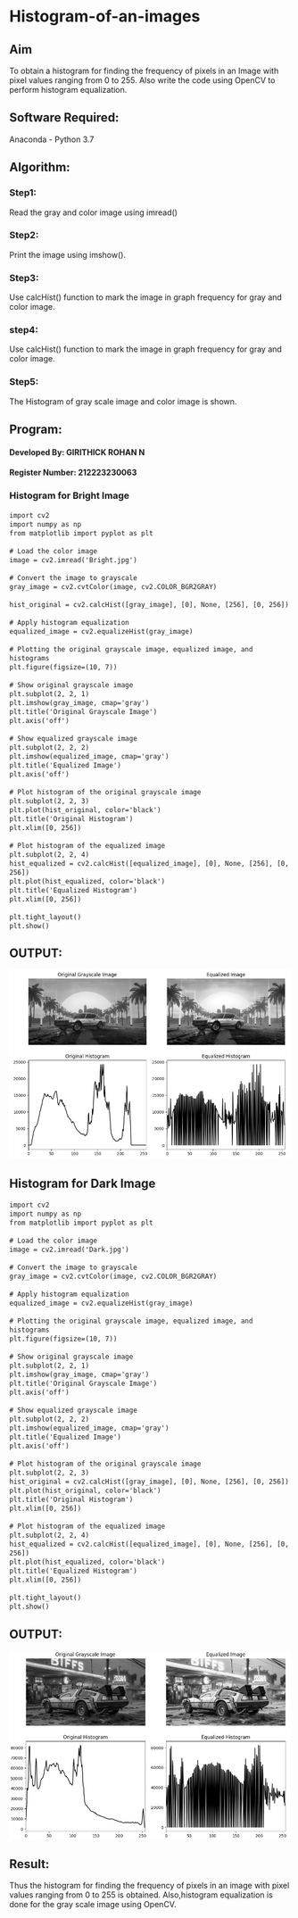 # Histogram-of-an-images
## Aim
To obtain a histogram for finding the frequency of pixels in an Image with pixel values ranging from 0 to 255. Also write the code using OpenCV to perform histogram equalization.

## Software Required:
Anaconda - Python 3.7

## Algorithm:
### Step1:
Read the gray and color image using imread()

### Step2:
Print the image using imshow().

### Step3:
Use calcHist() function to mark the image in graph frequency for gray and color image.

### step4:
Use calcHist() function to mark the image in graph frequency for gray and color image.

### Step5:
The Histogram of gray scale image and color image is shown.

## Program:
#### Developed By: GIRITHICK ROHAN N
#### Register Number: 212223230063

### Histogram for Bright Image
```
import cv2
import numpy as np
from matplotlib import pyplot as plt

# Load the color image
image = cv2.imread('Bright.jpg')

# Convert the image to grayscale
gray_image = cv2.cvtColor(image, cv2.COLOR_BGR2GRAY)

hist_original = cv2.calcHist([gray_image], [0], None, [256], [0, 256])

# Apply histogram equalization
equalized_image = cv2.equalizeHist(gray_image)

# Plotting the original grayscale image, equalized image, and histograms
plt.figure(figsize=(10, 7))

# Show original grayscale image
plt.subplot(2, 2, 1)
plt.imshow(gray_image, cmap='gray')
plt.title('Original Grayscale Image')
plt.axis('off')

# Show equalized grayscale image
plt.subplot(2, 2, 2)
plt.imshow(equalized_image, cmap='gray')
plt.title('Equalized Image')
plt.axis('off')

# Plot histogram of the original grayscale image
plt.subplot(2, 2, 3)
plt.plot(hist_original, color='black')
plt.title('Original Histogram')
plt.xlim([0, 256])

# Plot histogram of the equalized image
plt.subplot(2, 2, 4)
hist_equalized = cv2.calcHist([equalized_image], [0], None, [256], [0, 256])
plt.plot(hist_equalized, color='black')
plt.title('Equalized Histogram')
plt.xlim([0, 256])

plt.tight_layout()
plt.show()
```
## OUTPUT:

![img](https://raw.githubusercontent.com/Girithickrohan/Histogram-of-an-images/refs/heads/main/Screenshot%202024-09-26%20154806.png)

## Histogram for Dark Image
```
import cv2
import numpy as np
from matplotlib import pyplot as plt

# Load the color image
image = cv2.imread('Dark.jpg')

# Convert the image to grayscale
gray_image = cv2.cvtColor(image, cv2.COLOR_BGR2GRAY)

# Apply histogram equalization
equalized_image = cv2.equalizeHist(gray_image)

# Plotting the original grayscale image, equalized image, and histograms
plt.figure(figsize=(10, 7))

# Show original grayscale image
plt.subplot(2, 2, 1)
plt.imshow(gray_image, cmap='gray')
plt.title('Original Grayscale Image')
plt.axis('off')

# Show equalized grayscale image
plt.subplot(2, 2, 2)
plt.imshow(equalized_image, cmap='gray')
plt.title('Equalized Image')
plt.axis('off')

# Plot histogram of the original grayscale image
plt.subplot(2, 2, 3)
hist_original = cv2.calcHist([gray_image], [0], None, [256], [0, 256])
plt.plot(hist_original, color='black')
plt.title('Original Histogram')
plt.xlim([0, 256])

# Plot histogram of the equalized image
plt.subplot(2, 2, 4)
hist_equalized = cv2.calcHist([equalized_image], [0], None, [256], [0, 256])
plt.plot(hist_equalized, color='black')
plt.title('Equalized Histogram')
plt.xlim([0, 256])

plt.tight_layout()
plt.show()
```
## OUTPUT:

![img](https://raw.githubusercontent.com/Girithickrohan/Histogram-of-an-images/refs/heads/main/Screenshot%202024-09-26%20154927.png)

## Result: 
Thus the histogram for finding the frequency of pixels in an image with pixel values ranging from 0 to 255 is obtained. Also,histogram equalization is done for the gray scale image using OpenCV.
